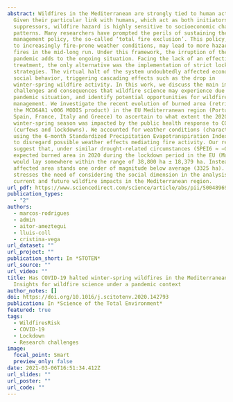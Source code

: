 ```yaml
---
abstract: Wildfires in the Mediterranean are strongly tied to human activities.
  Given their particular link with humans, which act as both initiators and
  suppressors, wildfire hazard is highly sensitive to socioeconomic changes and
  patterns. Many researchers have prompted the perils of sustaining the current
  management policy, the so-called ‘total fire exclusion’. This policy, coupled
  to increasingly fire-prone weather conditions, may lead to more hazardous
  fires in the mid-long run. Under this framework, the irruption of the COVID-19
  pandemic adds to the ongoing situation. Facing the lack of an effective
  treatment, the only alternative was the implementation of strict lockdown
  strategies. The virtual halt of the system undoubtedly affected economic and
  social behavior, triggering cascading effects such as the drop in
  winter-spring wildfire activity. In this work, we discuss the main impacts,
  challenges and consequences that wildfire science may experience due to the
  pandemic situation, and identify potential opportunities for wildfire
  management. We investigate the recent evolution of burned area (retrieved from
  the MCD64A1 v006 MODIS product) in the EU Mediterranean region (Portugal,
  Spain, France, Italy and Greece) to ascertain to what extent the 2020
  winter-spring season was impacted by the public health response to COVID-19
  (curfews and lockdowns). We accounted for weather conditions (characterized
  using the 6-month Standardized Precipitation Evapotranspiration Index; SPEI6)
  to disregard possible weather effects mediating fire activity. Our results
  suggest that, under similar drought-related circumstances (SPEI6 ≈ −0.7), the
  expected burned area in 2020 during the lockdown period in the EU (March–May)
  would lay somewhere within the range of 38,800 ha ± 18,379 ha. Instead, the
  affected area stands one order of magnitude below average (3325 ha). This
  stresses the need of considering the social dimension in the analysis of
  current and future wildfire impacts in the Mediterranean region.
url_pdf: https://www.sciencedirect.com/science/article/abs/pii/S0048969720363221?via%3Dihub
publication_types:
  - "2"
authors:
  - marcos-rodrigues
  - admin
  - aitor-ameztegui
  - lluis-coll
  - cristina-vega
url_dataset: ""
url_project: ""
publication_short: In *STOTEN*
url_source: ""
url_video: ""
title: Has COVID-19 halted winter-spring wildfires in the Mediterranean?
  Insights for wildfire science under a pandemic context
author_notes: []
doi: https://doi.org/10.1016/j.scitotenv.2020.142793
publication: In *Science of the Total Environment*
featured: true
tags:
  - WildfiresRisk
  - COVID-19
  - Lockdown
  - Research challenges
image:
  focal_point: Smart
  preview_only: false
date: 2021-03-06T16:51:34.412Z
url_slides: ""
url_poster: ""
url_code: ""
---
```

